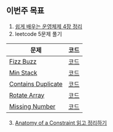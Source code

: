 ## 이번주 목표

1. [쉽게 배우는 운영체제 4장 정리](https://jwonylee.tistory.com/81)
2. leetcode 5문제 풀기

| 문제 | 코드 |
| --- | --- |
| [Fizz Buzz](https://leetcode.com/explore/interview/card/top-interview-questions-easy/102/math/743/) | [코드](https://github.com/jwonyLee/TIL/blob/master/Algorithms/LeetCode/FizzBuzz.py) |
| [Min Stack](https://leetcode.com/explore/interview/card/top-interview-questions-easy/98/design/562/) | [코드](https://github.com/jwonyLee/TIL/blob/master/Algorithms/LeetCode/MinStack.py) |
| [Contains Duplicate](https://leetcode.com/explore/interview/card/top-interview-questions-easy/92/array/578/) | [코드](https://github.com/jwonyLee/TIL/blob/master/Algorithms/LeetCode/ContainsDuplicate.py) |
| [Rotate Array](https://leetcode.com/explore/interview/card/top-interview-questions-easy/92/array/646/) | [코드](https://github.com/jwonyLee/TIL/blob/master/Algorithms/LeetCode/RotateArray.py) |
| [Missing Number](https://leetcode.com/explore/interview/card/top-interview-questions-easy/99/others/722/) | [코드](https://github.com/jwonyLee/TIL/blob/master/Algorithms/LeetCode/missingNumber.py)

3. [Anatomy of a Constraint 읽고 정리하기](https://jwonylee.tistory.com/82)